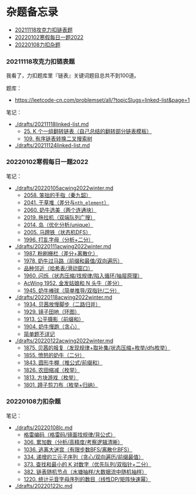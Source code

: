 # 杂题备忘录

<!-- @import "[TOC]" {cmd="toc" depthFrom=3 depthTo=3 orderedList=false} -->

<!-- code_chunk_output -->

- [20211118攻克力扣链表题](#20211118攻克力扣链表题)
- [20220102寒假每日一题2022](#20220102寒假每日一题2022)
- [20220108力扣杂题](#20220108力扣杂题)

<!-- /code_chunk_output -->

### 20211118攻克力扣链表题

我看了，力扣题库里『链表』关键词题目总共不到100道。

题库：
- https://leetcode-cn.com/problemset/all/?topicSlugs=linked-list&page=1

笔记：
- [./drafts/20211118linked-list.md](./drafts/20211118linked-list.md)
  - [25. K 个一组翻转链表（自己总结的翻转部分链表模板）](./drafts/20211118linked-list.md#25-k-个一组翻转链表自己总结的翻转部分链表模板)
  - [109. 有序链表转换二叉搜索树](./drafts/20211118linked-list.md#109-有序链表转换二叉搜索树)
- [./drafts/20211124linked-list.md](./drafts/20211124linked-list.md)

### 20220102寒假每日一题2022

笔记：
- [./drafts/20220105acwing2022winter.md](./drafts/20220105acwing2022winter.md)
  - [2058. 笨拙的手指（秦九韶）](./drafts/20220105acwing2022winter.md#2058-笨拙的手指秦九韶)
  - [2041. 干草堆（差分与`nth_element`）](./drafts/20220105acwing2022winter.md#2041-干草堆差分与nth_element)
  - [2060. 奶牛选美（两个连通块）](./drafts/20220105acwing2022winter.md#2060-奶牛选美两个连通块)
  - [2019. 拖拉机（双端队列广搜）](./drafts/20220105acwing2022winter.md#2019-拖拉机双端队列广搜)
  - [2014. 岛（优化分析/unique）](./drafts/20220105acwing2022winter.md#2014-岛优化分析unique)
  - [2005. 马蹄铁（状态机DFS）](./drafts/20220105acwing2022winter.md#2005-马蹄铁状态机dfs)
  - [1996. 打乱字母（分析+二分）](./drafts/20220105acwing2022winter.md#1996-打乱字母分析二分)
- [./drafts/20220111acwing2022winter.md](./drafts/20220111acwing2022winter.md)
  - [1987. 粉刷栅栏（差分+离散化）](./drafts/20220111acwing2022winter.md#1987-粉刷栅栏差分离散化)
  - [1978. 奶牛过马路（前缀和最值/双向遍历）](./drafts/20220111acwing2022winter.md#1978-奶牛过马路前缀和最值双向遍历)
  - [品种邻近（哈希表/滑动窗口）](./drafts/20220111acwing2022winter.md#品种邻近哈希表滑动窗口)
  - [1960. 闪烁（状态压缩/找规律/陷入循环/抽屉原理）](./drafts/20220111acwing2022winter.md#1960-闪烁状态压缩找规律陷入循环抽屉原理)
  - [AcWing 1952. 金发姑娘和 N 头牛（差分）](./drafts/20220111acwing2022winter.md#acwing-1952-金发姑娘和-n-头牛差分)
  - [1945. 奶牛棒球（简单推导/双指针/二分）](./drafts/20220111acwing2022winter.md#1945-奶牛棒球简单推导双指针二分)
- [./drafts/20220118acwing2022winter.md](./drafts/20220118acwing2022winter.md)
  - [1934. 贝茜放慢脚步（二路归并）](./drafts/20220118acwing2022winter.md#1934-贝茜放慢脚步二路归并)
  - [1929. 镜子田地（环图）](./drafts/20220118acwing2022winter.md#1929-镜子田地环图)
  - [1913. 公平摄影（前缀和）](./drafts/20220118acwing2022winter.md#1913-公平摄影前缀和)
  - [1904. 奶牛慢跑（贪心）](./drafts/20220118acwing2022winter.md#1904-奶牛慢跑贪心)
  - [简单题不详记](./drafts/20220118acwing2022winter.md#简单题不详记)
- [./drafts/20220122acwing2022winter.md](./drafts/20220122acwing2022winter.md)
  - [1875. 贝茜的报复（发现规律+取补集/状态压缩+枚举/dfs枚举）](./drafts/20220122acwing2022winter.md#1875-贝茜的报复发现规律取补集状态压缩枚举dfs枚举)
  - [1855. 愤怒的奶牛（二分）](./drafts/20220122acwing2022winter.md#1855-愤怒的奶牛二分)
  - [1843. 圆形牛棚（推公式/前缀和）](./drafts/20220122acwing2022winter.md#1843-圆形牛棚推公式前缀和)
  - [1826. 农田缩减（枚举）](./drafts/20220122acwing2022winter.md#1826-农田缩减枚举)
  - [1813. 方块游戏（枚举）](./drafts/20220122acwing2022winter.md#1813-方块游戏枚举)
  - [1801. 蹄子剪刀布（枚举+归纳）](./drafts/20220122acwing2022winter.md#1801-蹄子剪刀布枚举归纳)

### 20220108力扣杂题

笔记：
- [./drafts/20220108lc.md](./drafts/20220108lc.md)
  - [格雷编码（格雷码/镜面找规律/背公式）](./drafts/20220108lc.md#格雷编码格雷码镜面找规律背公式)
  - [306. 累加数（分析/高精度/考察逻辑清晰）](./drafts/20220108lc.md#306-累加数分析高精度考察逻辑清晰)
  - [1036. 逃离大迷宫（有限步数BFS/离散化BFS）](./drafts/20220108lc.md#1036-逃离大迷宫有限步数bfs离散化bfs)
  - [334. 递增的三元子序列（贪心/双向遍历/前缀最值）](./drafts/20220108lc.md#334-递增的三元子序列贪心双向遍历前缀最值)
  - [373. 查找和最小的 K 对数字（优先队列/双指针+二分）](./drafts/20220108lc.md#373-查找和最小的-k-对数字优先队列双指针二分)
  - [382. 链表随机节点（水塘抽样/大数据流中随机抽样）](./drafts/20220108lc.md#382-链表随机节点水塘抽样大数据流中随机抽样)
  - [1220. 统计元音字母序列的数目（线性DP/矩阵快速幂）](./drafts/20220108lc.md#1220-统计元音字母序列的数目线性dp矩阵快速幂)
- [./drafts/20220122lc.md](./drafts/20220122lc.md)
